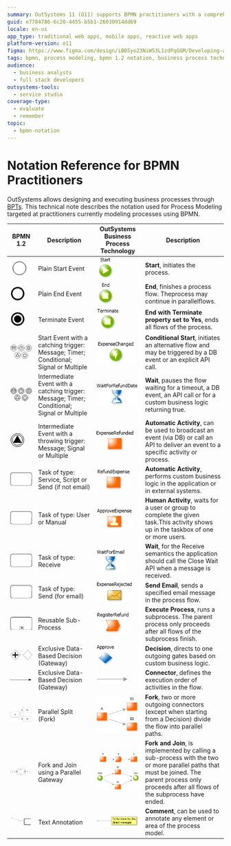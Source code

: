 ```yaml
---
summary: OutSystems 11 (O11) supports BPMN practitioners with a comprehensive guide to process modeling notation and execution.
guid: e7784786-6c20-4455-b5b1-26030914dd69
locale: en-us
app_type: traditional web apps, mobile apps, reactive web apps
platform-version: o11
figma: https://www.figma.com/design/iBD5yo23NiW53L1zdPqGGM/Developing-an-Application?node-id=5604-2&t=nAkzKIHQvai2bAGN-1
tags: bpmn, process modeling, bpmn 1.2 notation, business process technology, bpt
audience:
  - business analysts
  - full stack developers
outsystems-tools:
  - service studio
coverage-type:
  - evaluate
  - remember
topic:
  - bpmn-notation
---
```


# Notation Reference for BPMN Practitioners

OutSystems allows designing and executing business processes through [BPTs](https://www.outsystems.com/tk/redirect?g=ce023611-1cbc-4c61-a778-2a66167bc7ba). This technical note describes the notation used for Process Modeling targeted at practitioners currently modeling processes using BPMN.

| **BPMN 1.2** |**Description**|**OutSystems Business Process Technology**|**Description**|
|-------------|-----------|-------------|---------------|
|![BPMN icon representing a plain start event.](images/notation-reference-for-bpmn-practitioners-0.png "BPMN Plain Start Event")| Plain Start Event|![OutSystems icon representing a start event with a green play button.](images/notation-reference-for-bpmn-practitioners-1.png "OutSystems Start Event") |**Start**, initiates the process.|
|![BPMN icon representing a plain end event.](images/notation-reference-for-bpmn-practitioners-2.png "BPMN Plain End Event")| Plain End Event|![OutSystems icon representing an end event with a green square.](images/notation-reference-for-bpmn-practitioners-3.png "OutSystems End Event")|  **End**, finishes a process flow. Theprocess may continue in parallelflows.|
|![BPMN icon representing a terminate event.](images/notation-reference-for-bpmn-practitioners-4.png "BPMN Terminate Event")| Terminate Event|![OutSystems icon representing a terminate event with a green terminate label.](images/notation-reference-for-bpmn-practitioners-5.png "OutSystems Terminate Event")|  **End with Terminate property set to Yes**, ends all flows of the process.|                                                                           
|![BPMN icon representing a start event with various catching triggers.](images/notation-reference-for-bpmn-practitioners-6.png "BPMN Start Event with Catching Trigger")| Start Event with a catching trigger: Message; Timer; Conditional; Signal or Multiple|![OutSystems icon representing a conditional start event with a lightning bolt symbol.](images/notation-reference-for-bpmn-practitioners-7.png "OutSystems Conditional Start")| **Conditional Start**, initiates an alternative flow and may be triggered by a DB event or an explicit API call.|
|![BPMN icon representing an intermediate event with various catching triggers.](images/notation-reference-for-bpmn-practitioners-8.png "BPMN Intermediate Event with Catching Trigger")|  Intermediate Event with a catching trigger: Message; Timer; Conditional; Signal or Multiple | ![OutSystems icon representing a wait event with an hourglass symbol.](images/notation-reference-for-bpmn-practitioners-9.png "OutSystems Wait Event")| **Wait**, pauses the flow waiting for a timeout, a DB event, an API call or for a custom business logic returning true.|
|![BPMN icon representing an intermediate event with various throwing triggers.](images/notation-reference-for-bpmn-practitioners-10.png "BPMN Intermediate Event with Throwing Trigger")| Intermediate Event with a throwing trigger: Message; Signal or Multiple|![OutSystems icon representing an automatic activity with a broadcast symbol.](images/notation-reference-for-bpmn-practitioners-11.png "OutSystems Automatic Activity")| **Automatic Activity**, can be used to broadcast an event (via DB) or call an API to deliver an event to a specific activity or process.                                                           |
|![BPMN icon representing a task of type service, script, or send.](images/notation-reference-for-bpmn-practitioners-12.png "BPMN Task of Type Service, Script, or Send")| Task of type: Service, Script or Send (if not email)|![OutSystems icon representing an automatic activity with a gear symbol.](images/notation-reference-for-bpmn-practitioners-13.png "OutSystems Automatic Activity")| **Automatic Activity**, performs custom business logic in the application or in external systems.|
|![BPMN icon representing a task of type user or manual.](images/notation-reference-for-bpmn-practitioners-14.png "BPMN Task of Type User or Manual")| Task of type: User or Manual|![OutSystems icon representing a human activity with a user silhouette.](images/notation-reference-for-bpmn-practitioners-15.png "OutSystems Human Activity")|  **Human Activity**, waits for a user or group to complete the given task.This activity shows up in the taskbox of one or more users.|
|![BPMN icon representing a task of type receive.](images/notation-reference-for-bpmn-practitioners-16.png "BPMN Task of Type Receive")| Task of type: Receive|![OutSystems icon representing a wait for receive event with an envelope symbol.](images/notation-reference-for-bpmn-practitioners-17.png "OutSystems Wait for Receive")| **Wait**, for the Receive semantics the application should call the Close Wait API when a message is received.|
|![BPMN icon representing a task of type send specifically for email.](images/notation-reference-for-bpmn-practitioners-18.png "BPMN Task of Type Send for Email")| Task of type: Send (for email)|![OutSystems icon representing a send email activity with an envelope symbol.](images/notation-reference-for-bpmn-practitioners-19.png "OutSystems Send Email Activity")| **Send Email**, sends a specified email message in the process flow.|
|![BPMN icon representing a reusable sub-process.](images/notation-reference-for-bpmn-practitioners-20.png "BPMN Reusable Sub-Process")| Reusable Sub-Process|![OutSystems icon representing an execute process activity with a play button symbol.](images/notation-reference-for-bpmn-practitioners-21.png "OutSystems Execute Process Activity")| **Execute Process**, runs a subprocess. The parent process only proceeds after all flows of the subprocess finish.|
|![BPMN icon representing an exclusive data-based decision gateway.](images/notation-reference-for-bpmn-practitioners-22.png "BPMN Exclusive Data-Based Decision Gateway")| Exclusive Data-Based Decision (Gateway)|![OutSystems icon representing a decision activity with a diamond symbol.](images/notation-reference-for-bpmn-practitioners-23.png "OutSystems Decision Activity")| **Decision**, directs to one outgoing gates based on custom business logic.|
|![BPMN icon representing an exclusive data-based decision gateway.](images/notation-reference-for-bpmn-practitioners-24.png "BPMN Exclusive Data-Based Decision Gateway")|Exclusive Data-Based Decision (Gateway)|![OutSystems icon representing a connector activity with a diamond symbol.](images/notation-reference-for-bpmn-practitioners-25.png "OutSystems Connector Activity")|  **Connector**, defines the execution order of activities in the flow.|
|![BPMN icon representing a parallel split fork.](images/notation-reference-for-bpmn-practitioners-26.png "BPMN Parallel Split Fork")|Parallel Split (Fork)|![OutSystems icon representing a fork activity with multiple arrows.](images/notation-reference-for-bpmn-practitioners-27.png "OutSystems Fork Activity")| **Fork**, two or more outgoing connectors (except when starting from a Decision) divide the flow into parallel paths.|
|![BPMN icon representing a fork and join using a parallel gateway.](images/notation-reference-for-bpmn-practitioners-28.png "BPMN Fork and Join using Parallel Gateway")| Fork and Join using a Parallel Gateway|![OutSystems icon representing a fork and join activity with multiple arrows converging.](images/notation-reference-for-bpmn-practitioners-29.png "OutSystems Fork and Join Activity")| **Fork and Join**, is implemented by calling a sub-process with the two or more parallel paths that must be joined. The parent process only proceeds after all flows of the subprocess have ended.|
|![BPMN icon representing a text annotation.](images/notation-reference-for-bpmn-practitioners-30.png "BPMN Text Annotation")| Text Annotation|![OutSystems icon representing a comment annotation with a yellow note symbol.](images/notation-reference-for-bpmn-practitioners-31.png "OutSystems Comment Annotation")| **Comment**, can be used to annotate any element or area of the process model.|
